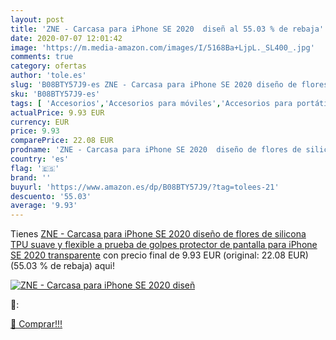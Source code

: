 ```yaml
---
layout: post
title: 'ZNE - Carcasa para iPhone SE 2020  diseñ al 55.03 % de rebaja'
date: 2020-07-07 12:01:42
image: 'https://m.media-amazon.com/images/I/5168Ba+LjpL._SL400_.jpg'
comments: true
category: ofertas
author: 'tole.es'
slug: 'B08BTY57J9-es ZNE - Carcasa para iPhone SE 2020 diseño de flores de...'
sku: 'B08BTY57J9-es'
tags: [ 'Accesorios','Accesorios para móviles','Accesorios para portátiles y netbooks','Cargadores y adaptadores para portátiles y netbooks','Cargadores y bases de carga para portátiles y netbooks','Comunicación móvil y accesorios','Electrónica','Fundas y carcasas para teléfonos móviles','Informática','Móviles','Móviles y smartphones libres','iphone', ]
actualPrice: 9.93 EUR
currency: EUR
price: 9.93
comparePrice: 22.08 EUR
prodname: 'ZNE - Carcasa para iPhone SE 2020  diseño de flores de silicona TPU  suave y flexible  a prueba de golpes  protector de pantalla para iPhone SE 2020  transparente'
country: 'es'
flag: '🇪🇸'
brand: ''
buyurl: 'https://www.amazon.es/dp/B08BTY57J9/?tag=tolees-21'
descuento: '55.03'
average: '9.93'
---
```


Tienes [ZNE - Carcasa para iPhone SE 2020  diseño de flores de silicona TPU  suave y flexible  a prueba de golpes  protector de pantalla para iPhone SE 2020  transparente](https://www.amazon.es/dp/B08BTY57J9/?tag=tolees-21) con precio final de  9.93 EUR (original: 22.08 EUR) (55.03 %  de rebaja) aqui!

[![ZNE - Carcasa para iPhone SE 2020  diseñ](https://m.media-amazon.com/images/I/5168Ba+LjpL._SL400_.jpg)](https://www.amazon.es/dp/B08BTY57J9/?tag=tolees-21)

🔎:


[🛒 Comprar!!!](https://www.amazon.es/dp/B08BTY57J9/?tag=tolees-21)
